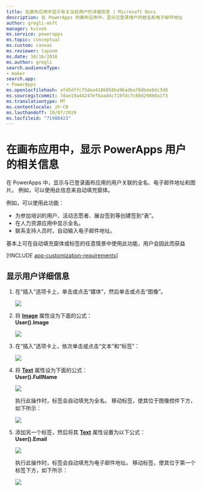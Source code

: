```yaml
---
title: 在画布应用中显示有关当前用户的详细信息 | Microsoft Docs
description: 在 PowerApps 的画布应用中，显示已登录用户的姓名和电子邮件地址
author: gregli-msft
manager: kvivek
ms.service: powerapps
ms.topic: conceptual
ms.custom: canvas
ms.reviewer: tapanm
ms.date: 10/16/2016
ms.author: gregli
search.audienceType:
- maker
search.app:
- PowerApps
ms.openlocfilehash: afd5dffc75dea4186058ba96adbaf0dbde8dc3d8
ms.sourcegitcommit: 7dae19a44247ef6aad4c718fdc7c68d298b0a1f3
ms.translationtype: MT
ms.contentlocale: zh-CN
ms.lasthandoff: 10/07/2019
ms.locfileid: "71988423"
---
```

# <a name="show-information-about-a-powerapps-user-in-a-canvas-app"></a>在画布应用中，显示 PowerApps 用户的相关信息

在 PowerApps 中，显示与已登录画布应用的用户关联的全名、电子邮件地址和图片。 例如，可以使用此信息来自动填充窗体。

例如，可以使用此功能：

* 为参加培训的用户、活动志愿者、展台签到等创建签到“表”。
* 在人力资源应用中显示全名。
* 联系支持人员时，自动输入电子邮件地址。

基本上可在自动填充窗体或标签的任意情景中使用此功能，用户会因此而获益

[!INCLUDE [app-customization-requirements](../../includes/app-customization-requirements.md)]

## <a name="show-user-details"></a>显示用户详细信息

1. 在“插入”选项卡上，单击或点击“媒体”，然后单击或点击“图像”。
   
   ![][2]
2. 将 **[Image](controls/properties-visual.md)** 属性设为下面的公式：
   <br>**User().Image**
   
    ![][3]
3. 在“插入”选项卡上，依次单击或点击“文本”和“标签”：  
   
    ![][4]
4. 将 **[Text](controls/properties-core.md)** 属性设为下面的公式：
   <br>**User().FullName**
   
   ![][6]
   
   执行此操作时，标签会自动填充为全名。 移动标签，使其位于图像控件下方，如下所示：
   
   ![][5]
5. 添加另一个标签，然后将其 **[Text](controls/properties-core.md)** 属性设置为以下公式：
   <br>**User().Email**  
   
    ![][8]
   
    执行此操作时，标签会自动填充为电子邮件地址。 移动标签，使其位于第一个标签下方，如下所示：  
   
    ![][7]

[2]: ./media/show-current-user/add-image.png
[3]: ./media/show-current-user/imageproperty.png
[4]: ./media/show-current-user/insertlabel.png
[5]: ./media/show-current-user/label.png
[6]: ./media/show-current-user/textproperty.png
[7]: ./media/show-current-user/secondlabel.png
[8]: ./media/show-current-user/email.png
[9]: ./media/show-current-user/preview.png
